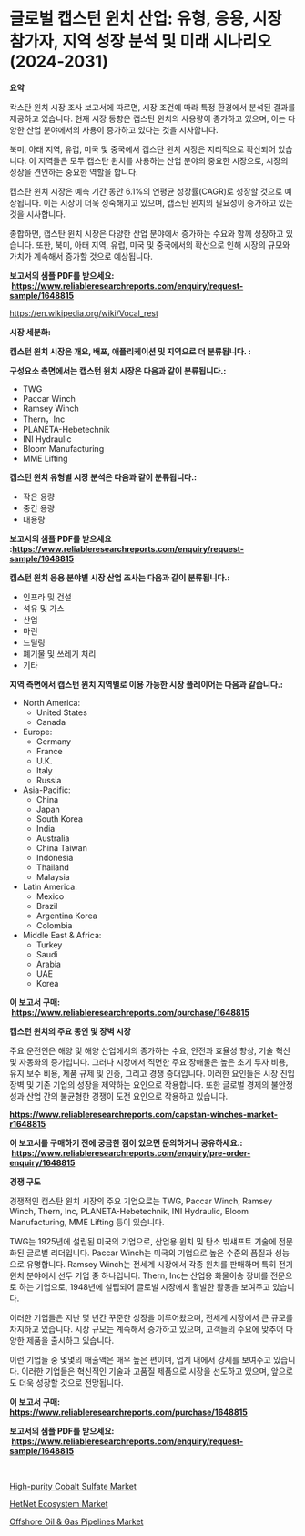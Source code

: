 <p><h1>글로벌 캡스턴 윈치 산업: 유형, 응용, 시장 참가자, 지역 성장 분석 및 미래 시나리오 (2024-2031)</h1></p><p><strong>요약</strong></p>
<p><p>칵스탄 윈치 시장 조사 보고서에 따르면, 시장 조건에 따라 특정 환경에서 분석된 결과를 제공하고 있습니다. 현재 시장 동향은 캡스탄 윈치의 사용량이 증가하고 있으며, 이는 다양한 산업 분야에서의 사용이 증가하고 있다는 것을 시사합니다.</p><p>북미, 아태 지역, 유럽, 미국 및 중국에서 캡스탄 윈치 시장은 지리적으로 확산되어 있습니다. 이 지역들은 모두 캡스탄 윈치를 사용하는 산업 분야의 중요한 시장으로, 시장의 성장을 견인하는 중요한 역할을 합니다.</p><p>캡스탄 윈치 시장은 예측 기간 동안 6.1%의 연평균 성장률(CAGR)로 성장할 것으로 예상됩니다. 이는 시장이 더욱 성숙해지고 있으며, 캡스탄 윈치의 필요성이 증가하고 있는 것을 시사합니다.</p><p>종합하면, 캡스탄 윈치 시장은 다양한 산업 분야에서 증가하는 수요와 함께 성장하고 있습니다. 또한, 북미, 아태 지역, 유럽, 미국 및 중국에서의 확산으로 인해 시장의 규모와 가치가 계속해서 증가할 것으로 예상됩니다.</p></p>
<p><strong>보고서의 샘플 PDF를 받으세요: &nbsp;<a href="https://www.reliableresearchreports.com/enquiry/request-sample/1648815">https://www.reliableresearchreports.com/enquiry/request-sample/1648815</a></strong></p>
<p><a href="https://en.wikipedia.org/wiki/Vocal_rest">https://en.wikipedia.org/wiki/Vocal_rest</a></p>
<p><strong>시장 세분화:</strong></p>
<p><strong> 캡스턴 윈치 시장은 개요, 배포, 애플리케이션 및 지역으로 더 분류됩니다. :</strong></p>
<p><strong>구성요소 측면에서는 캡스턴 윈치 시장은 다음과 같이 분류됩니다.:</strong></p>
<p><ul><li>TWG</li><li>Paccar Winch</li><li>Ramsey Winch</li><li>Thern，Inc</li><li>PLANETA-Hebetechnik</li><li>INI Hydraulic</li><li>Bloom Manufacturing</li><li>MME Lifting</li></ul></p>
<p><strong> 캡스턴 윈치 유형별 시장 분석은 다음과 같이 분류됩니다.:</strong></p>
<p><ul><li>작은 용량</li><li>중간 용량</li><li>대용량</li></ul></p>
<p><strong>보고서의 샘플 PDF를 받으세요 :<a href="https://www.reliableresearchreports.com/enquiry/request-sample/1648815">https://www.reliableresearchreports.com/enquiry/request-sample/1648815</a></strong></p>
<p><strong> 캡스턴 윈치 응용 분야별 시장 산업 조사는 다음과 같이 분류됩니다.:</strong></p>
<p><ul><li>인프라 및 건설</li><li>석유 및 가스</li><li>산업</li><li>마린</li><li>드릴링</li><li>폐기물 및 쓰레기 처리</li><li>기타</li></ul></p>
<p><strong>지역 측면에서 캡스턴 윈치 지역별로 이용 가능한 시장 플레이어는 다음과 같습니다.:</strong></p>
<p><ul>
    <li>
        North America:
        <ul>
            <li>United States</li>
            <li>Canada</li>
        </ul>
    </li>
    <li>
        Europe:
        <ul>
            <li>Germany</li>
            <li>France</li>
            <li>U.K.</li>
            <li>Italy</li>
            <li>Russia</li>
        </ul>
    </li>
    <li>
        Asia-Pacific:
        <ul>
            <li>China</li>
            <li>Japan</li>
            <li>South Korea</li>
            <li>India</li>
            <li>Australia</li>
            <li>China Taiwan</li>
            <li>Indonesia</li>
            <li>Thailand</li>
            <li>Malaysia</li>
        </ul>
    </li>
    <li>
        Latin America:
        <ul>
            <li>Mexico</li>
            <li>Brazil</li>
            <li>Argentina Korea</li>
            <li>Colombia</li>
        </ul>
    </li>
    <li>
        Middle East & Africa:
        <ul>
            <li>Turkey</li>
            <li>Saudi</li>
            <li>Arabia</li>
            <li>UAE</li>
            <li>Korea</li>
        </ul>
    </li>
    </ul></p>
<p><strong>이 보고서 구매: &nbsp;<a href="https://www.reliableresearchreports.com/purchase/1648815">https://www.reliableresearchreports.com/purchase/1648815</a></strong></p>
<p><strong>캡스턴 윈치의 주요 동인 및 장벽 시장</strong></p>
<p><p>주요 운전인은 해양 및 해양 산업에서의 증가하는 수요, 안전과 효율성 향상, 기술 혁신 및 자동화의 증가입니다. 그러나 시장에서 직면한 주요 장애물은 높은 초기 투자 비용, 유지 보수 비용, 제품 규제 및 인증, 그리고 경쟁 증대입니다. 이러한 요인들은 시장 진입 장벽 및 기존 기업의 성장을 제약하는 요인으로 작용합니다. 또한 글로벌 경제의 불안정성과 산업 간의 불균형한 경쟁이 도전 요인으로 작용하고 있습니다.</p></p>
<p><strong><a href="https://www.reliableresearchreports.com/capstan-winches-market-r1648815">https://www.reliableresearchreports.com/capstan-winches-market-r1648815</a></strong></p>
<p><strong>이 보고서를 구매하기 전에 궁금한 점이 있으면 문의하거나 공유하세요.: &nbsp;<a href="https://www.reliableresearchreports.com/enquiry/pre-order-enquiry/1648815">https://www.reliableresearchreports.com/enquiry/pre-order-enquiry/1648815</a></strong></p>
<p><strong>경쟁 구도</strong></p>
<p><p>경쟁적인 캡스탄 윈치 시장의 주요 기업으로는 TWG, Paccar Winch, Ramsey Winch, Thern, Inc, PLANETA-Hebetechnik, INI Hydraulic, Bloom Manufacturing, MME Lifting 등이 있습니다.</p><p>TWG는 1925년에 설립된 미국의 기업으로, 산업용 윈치 및 탄소 밖섀프트 기술에 전문화된 글로벌 리더입니다. Paccar Winch는 미국의 기업으로 높은 수준의 품질과 성능으로 유명합니다. Ramsey Winch는 전세계 시장에서 각종 윈치를 판매하며 특히 전기 윈치 분야에서 선두 기업 중 하나입니다. Thern, Inc는 산업용 화물이송 장비를 전문으로 하는 기업으로, 1948년에 설립되어 글로벌 시장에서 활발한 활동을 보여주고 있습니다.</p><p>이러한 기업들은 지난 몇 년간 꾸준한 성장을 이루어왔으며, 전세계 시장에서 큰 규모를 차지하고 있습니다. 시장 규모는 계속해서 증가하고 있으며, 고객들의 수요에 맞추어 다양한 제품을 출시하고 있습니다.</p><p>이런 기업들 중 몇몇의 매출액은 매우 높은 편이며, 업계 내에서 강세를 보여주고 있습니다. 이러한 기업들은 혁신적인 기술과 고품질 제품으로 시장을 선도하고 있으며, 앞으로도 더욱 성장할 것으로 전망됩니다.</p></p>
<p><strong>이 보고서 구매: &nbsp; <a href="https://www.reliableresearchreports.com/purchase/1648815">https://www.reliableresearchreports.com/purchase/1648815</a></strong></p>
<p><strong>보고서의 샘플 PDF를 받으세요: &nbsp;<a href="https://www.reliableresearchreports.com/enquiry/request-sample/1648815">https://www.reliableresearchreports.com/enquiry/request-sample/1648815</a></strong><strong></strong></p>
<p>&nbsp;</p>
<p><p><a href="https://github.com/mancsybtousav/Market-Research-Report-List-3/blob/main/high-purity-cobalt-sulfate-market.md">High-purity Cobalt Sulfate Market</a></p><p><a href="https://issuu.com/reportprime-2/docs/hetnet-ecosystem-market-size-2030.pptx">HetNet Ecosystem Market</a></p><p><a href="https://github.com/josesg55/Market-Research-Report-List-3/blob/main/offshore-oil-gas-pipelines-market.md">Offshore Oil & Gas Pipelines Market</a></p></p>